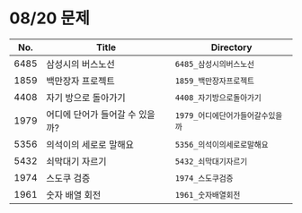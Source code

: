 # 08/20 문제

| No.  | Title                           | Directory                         |
| ---- | ------------------------------- | --------------------------------- |
| 6485 | 삼성시의 버스노선               | `6485_삼성시의버스노선`           |
| 1859 | 백만장자 프로젝트               | `1859_백만장자프로젝트`           |
| 4408 | 자기 방으로 돌아가기            | `4408_자기방으로돌아가기`         |
| 1979 | 어디에 단어가 들어갈 수 있을까? | `1979_어디에단어가들어갈수있을까` |
| 5356 | 의석이의 세로로 말해요          | `5356_의석이의세로로말해요`       |
| 5432 | 쇠막대기 자르기                 | `5432_쇠막대기자르기`             |
| 1974 | 스도쿠 검증                     | `1974_스도쿠검증`                 |
| 1961 | 숫자 배열 회전                  | `1961_숫자배열회전`               |

